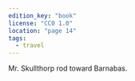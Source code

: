 ```yaml
---
edition_key: "book"
license: "CC0 1.0"
location: "page 14"
tags:
  - travel
---
```

Mr.
Skullthorp rod toward Barnabas.

